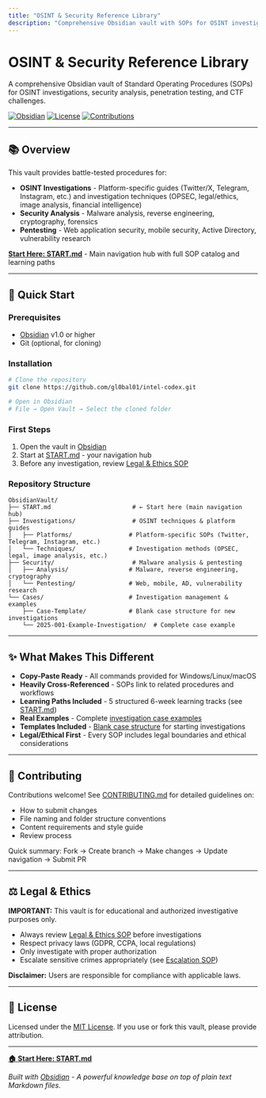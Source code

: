 ```yaml
---
title: "OSINT & Security Reference Library"
description: "Comprehensive Obsidian vault with SOPs for OSINT investigations, malware analysis, penetration testing & CTF challenges. Copy-paste ready commands included."
---
```


# OSINT & Security Reference Library

A comprehensive Obsidian vault of Standard Operating Procedures (SOPs) for OSINT investigations, security analysis, penetration testing, and CTF challenges.

[![Obsidian](https://img.shields.io/badge/Obsidian-1.0+-purple?logo=obsidian)](https://obsidian.md)
[![License](https://img.shields.io/badge/License-MIT-blue.svg)](LICENSE)
[![Contributions](https://img.shields.io/badge/Contributions-Welcome-green.svg)](CONTRIBUTING.md)

---

## 📚 Overview

This vault provides battle-tested procedures for:

- **OSINT Investigations** - Platform-specific guides (Twitter/X, Telegram, Instagram, etc.) and investigation techniques (OPSEC, legal/ethics, image analysis, financial intelligence)
- **Security Analysis** - Malware analysis, reverse engineering, cryptography, forensics
- **Pentesting** - Web application security, mobile security, Active Directory, vulnerability research

**[Start Here: START.md](START.md)** - Main navigation hub with full SOP catalog and learning paths

---

## 🚀 Quick Start

### Prerequisites
- [Obsidian](https://obsidian.md) v1.0 or higher
- Git (optional, for cloning)

### Installation

```bash
# Clone the repository
git clone https://github.com/gl0bal01/intel-codex.git

# Open in Obsidian
# File → Open Vault → Select the cloned folder
```

### First Steps

1. Open the vault in [Obsidian](https://obsidian.md)
2. Start at [START.md](START.md) - your navigation hub
3. Before any investigation, review [Legal & Ethics SOP](Investigations/Techniques/sop-legal-ethics.md)

### Repository Structure

```
ObsidianVault/
├── START.md                       # ← Start here (main navigation hub)
├── Investigations/                # OSINT techniques & platform guides
│   ├── Platforms/                # Platform-specific SOPs (Twitter, Telegram, Instagram, etc.)
│   └── Techniques/               # Investigation methods (OPSEC, legal, image analysis, etc.)
├── Security/                      # Malware analysis & pentesting
│   ├── Analysis/                 # Malware, reverse engineering, cryptography
│   └── Pentesting/               # Web, mobile, AD, vulnerability research
└── Cases/                        # Investigation management & examples
    ├── Case-Template/            # Blank case structure for new investigations
    └── 2025-001-Example-Investigation/  # Complete case example
```

---

## ✨ What Makes This Different

- **Copy-Paste Ready** - All commands provided for Windows/Linux/macOS
- **Heavily Cross-Referenced** - SOPs link to related procedures and workflows
- **Learning Paths Included** - 5 structured 6-week learning tracks (see [START.md](START.md))
- **Real Examples** - Complete [investigation case examples](Cases/)
- **Templates Included** - [Blank case structure](Cases/Case-Template/) for starting investigations
- **Legal/Ethical First** - Every SOP includes legal boundaries and ethical considerations

---

## 🤝 Contributing

Contributions welcome! See [CONTRIBUTING.md](CONTRIBUTING.md) for detailed guidelines on:

- How to submit changes
- File naming and folder structure conventions
- Content requirements and style guide
- Review process

Quick summary: Fork → Create branch → Make changes → Update navigation → Submit PR

---

## ⚖️ Legal & Ethics

**IMPORTANT:** This vault is for educational and authorized investigative purposes only.

- Always review [Legal & Ethics SOP](Investigations/Techniques/sop-legal-ethics.md) before investigations
- Respect privacy laws (GDPR, CCPA, local regulations)
- Only investigate with proper authorization
- Escalate sensitive crimes appropriately (see [Escalation SOP](Investigations/Techniques/sop-sensitive-crime-intake-escalation.md))

**Disclaimer:** Users are responsible for compliance with applicable laws.

---

## 📄 License

Licensed under the [MIT License](LICENSE). If you use or fork this vault, please provide attribution.

---

**[🏠 Start Here: START.md](START.md)**

*Built with [Obsidian](https://obsidian.md) - A powerful knowledge base on top of plain text Markdown files.*

